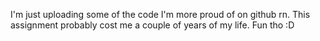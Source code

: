 I'm just uploading some of the code I'm more proud of on github rn.
This assignment probably cost me a couple of years of my life. Fun tho :D
